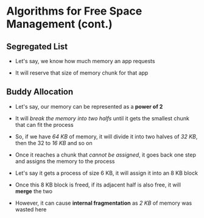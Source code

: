 # Algorithms for Free Space Management (cont.)

## Segregated List

- Let's say, we know how much memory an app requests

- It will reserve that size of memory chunk for that app

## Buddy Allocation

- Let's say, our memory can be represented as a **power of 2**

- It will *break the memory into two halfs* until it gets the smallest chunk that
can fit the process

- So, if we have *64 KB* of memory, it will divide it into two halves of *32 KB*,
then the 32 to *16 KB* and so on

- Once it reaches a chunk that *cannot be assigned*, it goes back one step and
assigns the memory to the process

- Let's say it gets a process of size 6 KB, it will assign it into an 8 KB block

- Once this 8 KB block is freed, if its adjacent half is also free, it will **merge**
the two

- However, it can cause **internal fragmentation** as *2 KB* of memory was wasted
here

